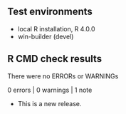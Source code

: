 ## Test environments
* local R installation, R 4.0.0
* win-builder (devel)

## R CMD check results
There were no ERRORs or WARNINGs

0 errors | 0 warnings | 1 note

* This is a new release.
